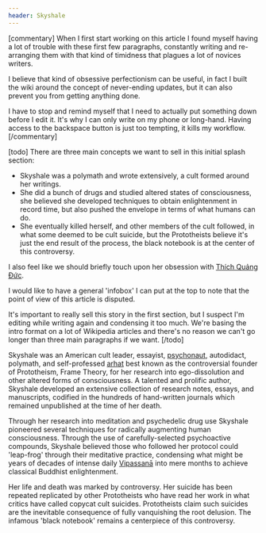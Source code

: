```yaml
---
header: Skyshale
---
```


[commentary]
When I first start working on this article I found myself having a lot of trouble with these first few paragraphs, constantly writing and re-arranging them with that kind of timidness that plagues a lot of novices writers.

I believe that kind of obsessive perfectionism can be useful, in fact I built the wiki around the concept of never-ending updates, but it can also prevent you from getting anything done.

I have to stop and remind myself that I need to actually put something down before I edit it.
It's why I can only write on my phone or long-hand.
Having access to the backspace button is just too tempting, it kills my workflow.
[/commentary]

[todo]
There are three main concepts we want to sell in this initial splash section:

- Skyshale was a polymath and wrote extensively, a cult formed around her writings.
- She did a bunch of drugs and studied altered states of consciousness, she believed she developed techniques to obtain enlightenment in record time, but also pushed the envelope in terms of what humans can do.
- She eventually killed herself, and other members of the cult followed, in what some deemed to be cult suicide, but the Prototheists believe it's just the end result of the process, the black notebook is at the center of this controversy.

I also feel like we should briefly touch upon her obsession with [Thích Quảng Đức](https://en.wikipedia.org/wiki/Th%C3%ADch_Qu%E1%BA%A3ng_%C4%90%E1%BB%A9c).

I would like to have a general 'infobox' I can put at the top to note that the point of view of this article is disputed.

It's important to really sell this story in the first section, but I suspect I'm editing while writing again and condensing it too much.
We're basing the intro format on a lot of Wikipedia articles and there's no reason we can't go longer than three main paragraphs if we want.
[/todo]

Skyshale was an American cult leader, essayist, [psychonaut](https://en.wikipedia.org/wiki/Psychonautics), autodidact, polymath, and self-professed [arhat](https://en.wikipedia.org/wiki/Arhat) best known as the controversial founder of Prototheism, Frame Theory, for her research into ego-dissolution and other altered forms of consciousness.
A talented and prolific author, Skyshale developed an extensive collection of research notes, essays, and manuscripts, codified in the hundreds of hand-written journals which remained unpublished at the time of her death.

Through her research into meditation and psychedelic drug use Skyshale pioneered several techniques for radically augmenting human consciousness.
Through the use of carefully-selected psychoactive compounds, Skyshale believed those who followed her protocol could 'leap-frog' through their meditative practice, condensing what might be years of decades of intense daily [Vipassanā](https://en.wikipedia.org/wiki/Vipassan%C4%81) into mere months to achieve classical Buddhist enlightenment.

Her life and death was marked by controversy.
Her suicide has been repeated replicated by other Prototheists who have read her work in what critics have called copycat cult suicides.
Prototheists claim such suicides are the inevitable consequence of fully vanquishing the root delusion.
The infamous 'black notebook' remains a centerpiece of this controversy.